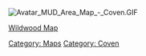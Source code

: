 ![](Avatar_MUD_Area_Map_-_Coven.GIF "Avatar_MUD_Area_Map_-_Coven.GIF")

[Wildwood Map](Wildwood_Map "wikilink")  

[Category: Maps](Category:_Maps "wikilink") [Category:
Coven](Category:_Coven "wikilink")
